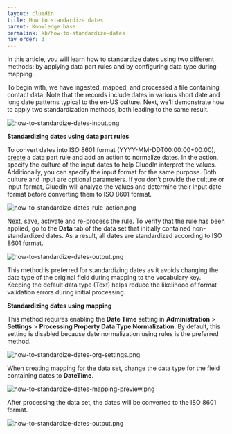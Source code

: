 ```yaml
---
layout: cluedin
title: How to standardize dates
parent: Knowledge base
permalink: kb/how-to-standardize-dates
nav_order: 3
---
```


In this article, you will learn how to standardize dates using two different methods: by applying data part rules and by configuring data type during mapping.

To begin with, we have ingested, mapped, and processed a file containing contact data. Note that the records include dates in various short date and long date patterns typical to the en-US culture. Next, we’ll demonstrate how to apply two standardization methods, both leading to the same result.

![how-to-standardize-dates-input.png](../../assets/images/kb/how-to/how-to-standardize-dates-input.png)

**Standardizing dates using data part rules**

To convert dates into ISO 8601 format (YYYY-MM-DDT00:00:00+00:00), [create](/management/rules/create-rule) a data part rule and add an action to normalize dates. In the action, specify the culture of the input dates to help CluedIn interpret the values. Additionally, you can specify the input format for the same purpose. Both culture and input are optional parameters. If you don’t provide the culture or input format, CluedIn will analyze the values and determine their input date format before converting them to ISO 8601 format.

![how-to-standardize-dates-rule-action.png](../../assets/images/kb/how-to/how-to-standardize-dates-rule-action.png)

Next, save, activate and re-process the rule. To verify that the rule has been applied, go to the **Data** tab of the data set that initially contained non-standardized dates. As a result, all dates are standardized according to ISO 8601 format.

![how-to-standardize-dates-output.png](../../assets/images/kb/how-to/how-to-standardize-dates-output.png)

This method is preferred for standardizing dates as it avoids changing the data type of the original field during mapping to the vocabulary key. Keeping the default data type (Text) helps reduce the likelihood of format validation errors during initial processing.

**Standardizing dates using mapping**

This method requires enabling the **Date Time** setting in **Administration** > **Settings** > **Processing Property Data Type Normalization**. By default, this setting is disabled because date normalization using rules is the preferred method.

![how-to-standardize-dates-org-settings.png](../../assets/images/kb/how-to/how-to-standardize-dates-org-settings.png)

When creating mapping for the data set, change the data type for the field containing dates to **DateTime**.

![how-to-standardize-dates-mapping-preview.png](../../assets/images/kb/how-to/how-to-standardize-dates-mapping-preview.png)

After processing the data set, the dates will be converted to the ISO 8601 format.

![how-to-standardize-dates-output.png](../../assets/images/kb/how-to/how-to-standardize-dates-output.png)